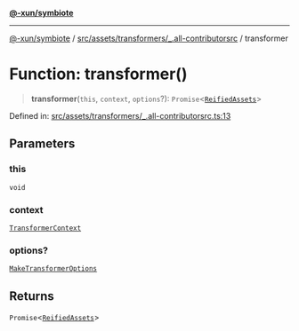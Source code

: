 [**@-xun/symbiote**](../../../../../README.md)

***

[@-xun/symbiote](../../../../../README.md) / [src/assets/transformers/\_.all-contributorsrc](../README.md) / transformer

# Function: transformer()

> **transformer**(`this`, `context`, `options`?): `Promise`\<[`ReifiedAssets`](../../../type-aliases/ReifiedAssets.md)\>

Defined in: [src/assets/transformers/\_.all-contributorsrc.ts:13](https://github.com/Xunnamius/symbiote/blob/6bf49fdc67f7ad7bf0be986cfd71e3400d8eef3c/src/assets/transformers/_.all-contributorsrc.ts#L13)

## Parameters

### this

`void`

### context

[`TransformerContext`](../../../type-aliases/TransformerContext.md)

### options?

[`MakeTransformerOptions`](../../../type-aliases/MakeTransformerOptions.md)

## Returns

`Promise`\<[`ReifiedAssets`](../../../type-aliases/ReifiedAssets.md)\>
